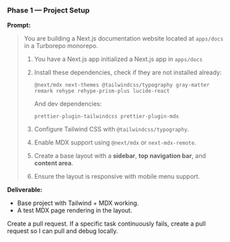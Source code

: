 ### **Phase 1 — Project Setup**

**Prompt:**

> You are building a Next.js documentation website located at `apps/docs` in a Turborepo monorepo.
>
> 1. You have a Next.js app initialized a Next.js app in `apps/docs`
> 2. Install these dependencies, check if they are not installed already:
>
>    ```
>    @next/mdx next-themes @tailwindcss/typography gray-matter remark rehype rehype-prism-plus lucide-react
>    ```
>
>    And dev dependencies:
>
>    ```
>    prettier-plugin-tailwindcss prettier-plugin-mdx
>    ```
>
> 3. Configure Tailwind CSS with `@tailwindcss/typography`.
> 4. Enable MDX support using `@next/mdx` or `next-mdx-remote`.
> 5. Create a base layout with a **sidebar**, **top navigation bar**, and **content area**.
> 6. Ensure the layout is responsive with mobile menu support.

**Deliverable:**

- Base project with Tailwind + MDX working.
- A test MDX page rendering in the layout.

Create a pull request. If a specific task continuously fails, create a pull request so I can pull and debug locally.
